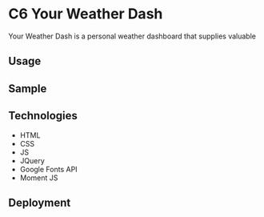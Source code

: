 # C6 Your Weather Dash

Your Weather Dash is a personal weather dashboard that supplies valuable 

## Usage



## Sample



## Technologies

* HTML
* CSS
* JS
* JQuery
* Google Fonts API
* Moment JS

## Deployment




